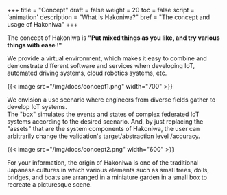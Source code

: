 +++
title = "Concept"
draft = false
weight = 20
toc = false
script = 'animation'
description = "What is Hakoniwa?"
bref = "The concept and usage of Hakoniwa"
+++

The concept of Hakoniwa is **"Put mixed things as you like, and try various things with ease !"**

We provide a virtual environment, which makes it easy to combine and demonstrate different software and services when developing IoT, automated driving systems, cloud robotics systems, etc.

{{< image src="/img/docs/concept1.png" width="700" >}}

We envision a use scenario where engineers from diverse fields gather to develop IoT systems.        
The "box" simulates the events and states of complex federated IoT systems according to the desired scenario.
And, by just replacing the "assets" that are the system components of Hakoniwa, the user can arbitrarily change the validation's target/abstraction level /accuracy.

{{< image src="/img/docs/concept2.png" width="600" >}}

For your information, the origin of Hakoniwa is one of the traditional Japanese cultures in which various elements such as small trees, dolls, bridges, and boats are arranged in a miniature garden in a small box to recreate a picturesque scene.
